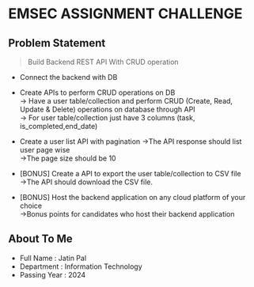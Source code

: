 # EMSEC ASSIGNMENT CHALLENGE 


## Problem Statement
> Build Backend REST API With CRUD operation


- Connect the backend with DB 

- Create APIs to perform CRUD operations on DB <br>
    -> Have a user table/collection and perform CRUD (Create, Read, Update
       & Delete) operations on database through API <br>
    -> For user table/collection just have 3 columns (task, is_completed,end_date)
    
- Create a user list API with pagination 
    ->The API response should list user page wise <br>
    ->The page size should be 10
    
- [BONUS] Create a API to export the user table/collection to CSV file <br>
    ->The API should download the CSV file.<br>
    
- [BONUS] Host the backend application on any cloud platform of your choice <br>
    ->Bonus points for candidates who host their backend application


## About To Me
- Full Name : Jatin Pal
- Department : Information Technology 
- Passing Year  : 2024

